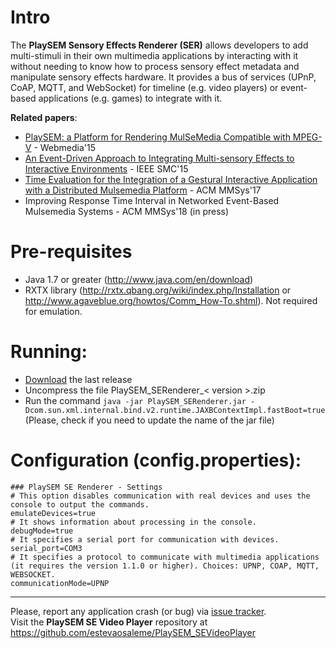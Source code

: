 # Intro

The **PlaySEM Sensory Effects Renderer (SER)** allows developers to add multi-stimuli in their own multimedia applications by interacting with it without needing to know how to process sensory effect metadata and manipulate sensory effects hardware. It provides a bus of services (UPnP, CoAP, MQTT, and WebSocket) for timeline (e.g. video players) or event-based applications (e.g. games) to integrate with it.

**Related papers**: 
* [PlaySEM: a Platform for Rendering MulSeMedia Compatible with MPEG-V](http://dx.doi.org/10.1145/2820426.2820450) - Webmedia'15
* [An Event-Driven Approach to Integrating Multi-sensory Effects to Interactive Environments](https://doi.org/10.1109/SMC.2015.178) - IEEE SMC'15
* [Time Evaluation for the Integration of a Gestural Interactive Application with a Distributed Mulsemedia Platform](https://doi.org/10.1145/3083187.3084013) - ACM MMSys'17
* Improving Response Time Interval in Networked Event-Based Mulsemedia Systems - ACM MMSys'18 (in press)

# Pre-requisites
* Java 1.7 or greater (http://www.java.com/en/download)
* RXTX library (http://rxtx.qbang.org/wiki/index.php/Installation or http://www.agaveblue.org/howtos/Comm_How-To.shtml). Not required for emulation.

# Running:
* [Download](https://github.com/estevaosaleme/PlaySEM_SERenderer/releases) the last release
* Uncompress the file PlaySEM_SERenderer_< version >.zip
* Run the command `java -jar PlaySEM_SERenderer.jar -Dcom.sun.xml.internal.bind.v2.runtime.JAXBContextImpl.fastBoot=true` (Please, check if you need to update the name of the jar file)

# Configuration (config.properties):<br />
`### PlaySEM SE Renderer - Settings`<br />
`# This option disables communication with real devices and uses the console to output the commands.`<br />
`emulateDevices=true`<br />
`# It shows information about processing in the console.`<br />
`debugMode=true`<br />
`# It specifies a serial port for communication with devices.`<br />
`serial_port=COM3`
<br />
`# It specifies a protocol to communicate with multimedia applications (it requires the version 1.1.0 or higher). Choices: UPNP, COAP, MQTT, WEBSOCKET.`<br />
`communicationMode=UPNP`
***
Please, report any application crash (or bug) via [issue tracker](https://github.com/estevaosaleme/PlaySEM_SERenderer/issues).<br />
Visit the **PlaySEM SE Video Player** repository at https://github.com/estevaosaleme/PlaySEM_SEVideoPlayer
